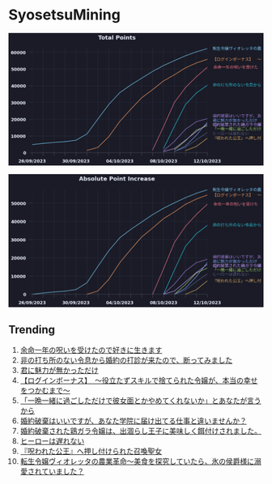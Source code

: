 # SyosetsuMining


![](https://raw.githubusercontent.com/exc4l/SyosetsuMining/main/plots/point_trend.png)

![](https://raw.githubusercontent.com/exc4l/SyosetsuMining/main/plots/point_increase.png)


## Trending

1. [ 余命一年の呪いを受けたので好きに生きます](https://ncode.syosetu.com/n2839il/)
2. [非の打ち所のない令息から婚約の打診が来たので、断ってみました](https://ncode.syosetu.com/n3462il/)
3. [君に魅力が無かっただけ](https://ncode.syosetu.com/n3658il/)
4. [【ログインボーナス】　〜役立たずスキルで捨てられた令嬢が、本当の幸せをつかむまで〜](https://ncode.syosetu.com/n9512ij/)
5. [「一晩一緒に過ごしただけで彼女面とかやめてくれないか」とあなたが言うから](https://ncode.syosetu.com/n3865il/)
6. [婚約破棄はいいですが、あなた学院に届け出てる仕事と違いませんか？](https://ncode.syosetu.com/n3102il/)
7. [婚約破棄された鶏ガラ令嬢は、出涸らし王子に美味しく餌付けされました。](https://ncode.syosetu.com/n3211il/)
8. [ヒーローは遅れない](https://ncode.syosetu.com/n3838il/)
9. [『呪われた公王』へ押し付けられた召喚聖女](https://ncode.syosetu.com/n3587il/)
10. [転生令嬢ヴィオレッタの農業革命～美食を探究していたら、氷の侯爵様に溺愛されていました？](https://ncode.syosetu.com/n1580ik/)
